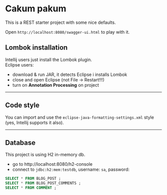 
# Cakum pakum
This is a REST starter project with some nice defaults.  

Open `http://localhost:8080/swagger-ui.html` to play with it.

## Lombok installation
Intellij users just install the Lombok plugin.  
Eclipse users:
- download & run JAR, it detects Eclipse i installs Lombok
- close and open Eclipse (not File -> Restart!!!)
- turn on **Annotation Processing** on project

---

## Code style
You can import and use the `eclipse-java-formatting-settings.xml` style (yes, Intellij supports it also).

---

## Database
This project is using H2 in-memory db.

- go to http://localhost:8080/h2-console
- connect to `jdbc:h2:mem:testdb`, username: `sa`, password: 

```sql
SELECT * FROM BLOG_POST ;
SELECT * FROM BLOG_POST_COMMENTS ;
SELECT * FROM COMMENT ;
```




